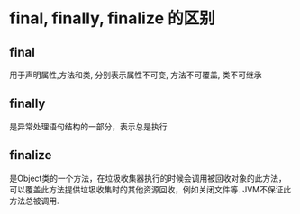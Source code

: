 # final, finally, finalize 的区别
## final
用于声明属性,方法和类, 分别表示属性不可变, 方法不可覆盖, 类不可继承

## finally
是异常处理语句结构的一部分，表示总是执行

## finalize
是Object类的一个方法，在垃圾收集器执行的时候会调用被回收对象的此方法，可以覆盖此方法提供垃圾收集时的其他资源回收，例如关闭文件等. JVM不保证此方法总被调用.